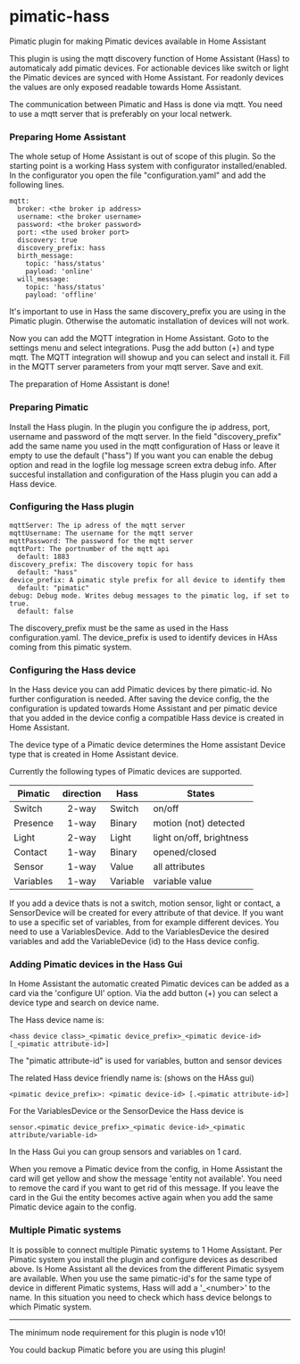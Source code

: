# pimatic-hass
Pimatic plugin for making Pimatic devices available in Home Assistant

This plugin is using the mqtt discovery function of Home Assistant (Hass) to automaticaly add pimatic devices. For actionable devices like switch or light the Pimatic devices are synced with Home Assistant. For readonly devices the values are only exposed readable towards Home Assistant.

The communication between Pimatic and Hass is done via mqtt. You need to use a mqtt server that is preferably on your local netwerk.

### Preparing Home Assistant
The whole setup of Home Assistant is out of scope of this plugin. So the starting point is a working Hass system with configurator installed/enabled.
In the configurator you open the file "configuration.yaml" and add the following lines.

```
mqtt:
  broker: <the broker ip address>
  username: <the broker username>
  password: <the broker password>
  port: <the used broker port>
  discovery: true
  discovery_prefix: hass
  birth_message:
    topic: 'hass/status'
    payload: 'online'
  will_message:
    topic: 'hass/status'
    payload: 'offline'
```
It's important to use in Hass the same discovery_prefix you are using in the Pimatic plugin. Otherwise the automatic installation of devices will not work.

Now you can add the MQTT integration in Home Assistant.
Goto to the settings menu and select integrations. Pusg the add button (+) and type mqtt.
The MQTT integration will showup and you can select and install it.
Fill in the MQTT server parameters from your mqtt server. Save and exit.

The preparation of Home Assistant is done!

### Preparing Pimatic
Install the Hass plugin. In the plugin you configure the ip address, port, username and password of the mqtt server.
In the field "discovery_prefix" add the same name you used in the mqtt configuration of Hass or leave it empty to use the default ("hass")
If you want you can enable the debug option and read in the logfile log message screen extra debug info.
After succesful installation and configuration of the Hass plugin you can add a Hass device.

### Configuring the Hass plugin

```
mqttServer: The ip adress of the mqtt server
mqttUsername: The username for the mqtt server
mqttPassword: The password for the mqtt server
mqttPort: The portnumber of the mqtt api
  default: 1883
discovery_prefix: The discovery topic for hass
  default: "hass"
device_prefix: A pimatic style prefix for all device to identify them
  default: "pimatic"
debug: Debug mode. Writes debug messages to the pimatic log, if set to true.
  default: false
```
The discovery_prefix must be the same as used in the Hass configuration.yaml. The device_prefix is used to identify devices in HAss coming from this pimatic system.

### Configuring the Hass device

In the Hass device you can add Pimatic devices by there pimatic-id. No further configuration is needed.
After saving the device config, the the configuration is updated towards Home Assistant and per pimatic device that you added in the device config a compatible Hass device is created in Home Assistant.

The device type of a Pimatic device determines the Home assistant Device type that is created in Home Assistant device.

Currently the following types of Pimatic devices are supported.

|Pimatic  |direction | Hass | States
|------------|:--------:|----------|-------------------|
|Switch   | 2-way   | Switch   | on/off
|Presence | 1-way   | Binary   | motion (not) detected
|Light    | 2-way   | Light    | light on/off, brightness
|Contact  | 1-way   | Binary   | opened/closed
|Sensor | 1-way   | Value   | all attributes
|Variables| 1-way	| Variable | variable value

If you add a device thats is not a switch, motion sensor, light or contact, a SensorDevice will be created for every attribute of that device.
If you want to use a specific set of variables, from for example different devices. You need to use a VariablesDevice. Add to the VariablesDevice the desired variables and add the VariableDevice (id) to the Hass device config.

### Adding Pimatic devices in the Hass Gui
In Home Assistant the automatic created Pimatic devices can be added as a card via the 'configure UI' option.
Via the add button (+) you can select a device type and search on device name.

The Hass device name is:
```
<hass device class>_<pimatic device_prefix>_<pimatic device-id>[_<pimatic attribute-id>]
```
The "pimatic attribute-id" is used for variables, button and sensor devices

The related Hass device friendly name is: (shows on the HAss gui)
```
<pimatic device_prefix>: <pimatic device-id> [.<pimatic attribute-id>]
```

For the VariablesDevice or the SensorDevice the Hass device is 
```
sensor.<pimatic device_prefix>_<pimatic device-id>_<pimatic attribute/variable-id>
```
In the Hass Gui you can group sensors and variables on 1 card.

When you remove a Pimatic device from the config, in Home Assistant the card will get yellow and show the message 'entity not available'. You need to remove the card if you want to get rid of this message. If you leave the card in the Gui the entity becomes active again when you add the same Pimatic device again to the config.

### Multiple Pimatic systems

It is possible to connect multiple Pimatic systems to 1 Home Assistant. Per Pimatic system you install the plugin and configure devices as described above. Is Home Assistant all the devices from the different Pimatic sysyem are available. When you use the same pimatic-id's for the same type of device in different Pimatic systems, Hass will add a '\_\<number\>' to the name. In this situation you need to check which hass device belongs to which Pimatic system.

---
The minimum node requirement for this plugin is node v10!

You could backup Pimatic before you are using this plugin!
